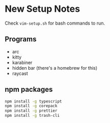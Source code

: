 # New Setup Notes

Check `vim-setup.sh` for bash commands to run.

## Programs

- arc
- kitty
- karabiner
- hidden bar (there's a homebrew for this)
- raycast

## npm packages

```bash
npm install -g typescript
npm install -g corepack
npm install -g prettier
npm install -g trash-cli
```
